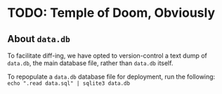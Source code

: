 # TODO: Temple of Doom, Obviously #

## About `data.db` ##
To facilitate diff-ing, we have opted to version-control a text dump of
`data.db`, the main database file, rather than `data.db` itself.

To repopulate a `data.db` database file for deployment, run the following:
`echo ".read data.sql" | sqlite3 data.db`
